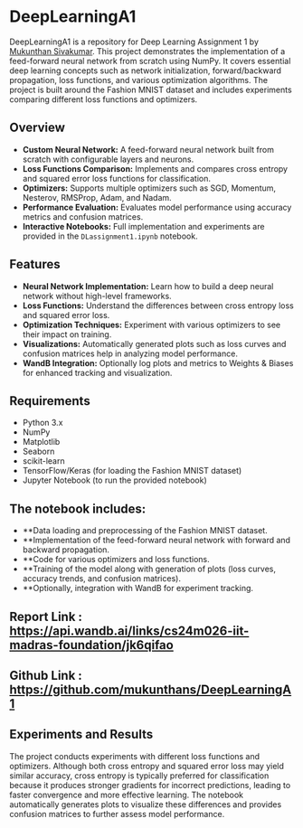# DeepLearningA1

DeepLearningA1 is a repository for Deep Learning Assignment 1 by [Mukunthan Sivakumar](https://github.com/mukunthans). This project demonstrates the implementation of a feed-forward neural network from scratch using NumPy. It covers essential deep learning concepts such as network initialization, forward/backward propagation, loss functions, and various optimization algorithms. The project is built around the Fashion MNIST dataset and includes experiments comparing different loss functions and optimizers.

## Overview

- **Custom Neural Network:** A feed-forward neural network built from scratch with configurable layers and neurons.
- **Loss Functions Comparison:** Implements and compares cross entropy and squared error loss functions for classification.
- **Optimizers:** Supports multiple optimizers such as SGD, Momentum, Nesterov, RMSProp, Adam, and Nadam.
- **Performance Evaluation:** Evaluates model performance using accuracy metrics and confusion matrices.
- **Interactive Notebooks:** Full implementation and experiments are provided in the `DLassignment1.ipynb` notebook.

## Features

- **Neural Network Implementation:** Learn how to build a deep neural network without high-level frameworks.
- **Loss Functions:** Understand the differences between cross entropy loss and squared error loss.
- **Optimization Techniques:** Experiment with various optimizers to see their impact on training.
- **Visualizations:** Automatically generated plots such as loss curves and confusion matrices help in analyzing model performance.
- **WandB Integration:** Optionally log plots and metrics to Weights & Biases for enhanced tracking and visualization.

## Requirements

- Python 3.x
- NumPy
- Matplotlib
- Seaborn
- scikit-learn
- TensorFlow/Keras (for loading the Fashion MNIST dataset)
- Jupyter Notebook (to run the provided notebook)

## The notebook includes:

- **Data loading and preprocessing of the Fashion MNIST dataset.
- **Implementation of the feed-forward neural network with forward and backward propagation.
- **Code for various optimizers and loss functions.
- **Training of the model along with generation of plots (loss curves, accuracy trends, and confusion matrices).
- **Optionally, integration with WandB for experiment tracking.

## Report Link : https://api.wandb.ai/links/cs24m026-iit-madras-foundation/jk6qifao
## Github Link : https://github.com/mukunthans/DeepLearningA1

## Experiments and Results

The project conducts experiments with different loss functions and optimizers. Although both cross entropy and squared error loss may yield similar accuracy, cross entropy is typically preferred for classification because it produces stronger gradients for incorrect predictions, leading to faster convergence and more effective learning. The notebook automatically generates plots to visualize these differences and provides confusion matrices to further assess model performance.
